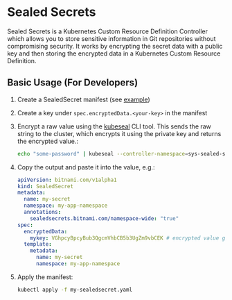 # Sealed Secrets

Sealed Secrets is a Kubernetes Custom Resource Definition Controller which allows you to store sensitive information in
Git repositories without compromising security.
It works by encrypting the secret data with a public key and then storing the encrypted data in a Kubernetes Custom
Resource Definition.

## Basic Usage (For Developers)

1. Create a SealedSecret manifest (see [example](./resources/example_sealedsecret_manifest.yaml))
2. Create a key under `spec.encryptedData.<your-key>` in the manifest
3. Encrypt a raw value using the [kubeseal](https://github.com/bitnami-labs/sealed-secrets#kubeseal) CLI tool. This
   sends the raw string to the cluster, which encrypts it using the private key and returns the encrypted value.:

    ```bash
    echo "some-password" | kubeseal --controller-namespace=sys-sealed-secrets --scope=namespace-wide -n my-app-namespace --raw
    ```
4. Copy the output and paste it into the value, e.g.:

    ```yaml
    apiVersion: bitnami.com/v1alpha1
    kind: SealedSecret
    metadata:
      name: my-secret
      namespace: my-app-namespace
      annotations:
        sealedsecrets.bitnami.com/namespace-wide: "true"
    spec:
      encryptedData:
        mykey: VGhpcyBpcyBub3QgcmVhbCB5b3UgZm9vbCEK # encrypted value goes here
      template:
        metadata:
          name: my-secret
          namespace: my-app-namespace
    ```
5. Apply the manifest:

    ```bash
    kubectl apply -f my-sealedsecret.yaml
    ```
